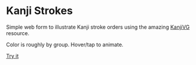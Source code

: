 # Kanji Strokes

Simple web form to illustrate Kanji stroke orders using the amazing [KanjiVG](https://github.com/KanjiVG/kanjivg) resource.

Color is roughly by group. Hover/tap to animate.

[Try it](https://cdn.rawgit.com/wesalvaro/kanji-strokes/0.4/index.html)
